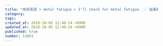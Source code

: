 ```yaml
---
title: "技術英語 > metal fatigue > I'll check for metal fatigue. ／ 金属疲労を調べるよ 2014-01-11"
category: 
tags: 
created_at: 2018-10-05 12:40:24 +0900
updated_at: 2018-10-05 12:40:24 +0900
published: true
number: 11063
---
```



